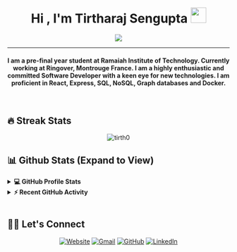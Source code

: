 <h1 align="center">Hi , I'm Tirtharaj Sengupta <img src="https://media.giphy.com/media/hvRJCLFzcasrR4ia7z/giphy.gif" width="35"></h1>
<p align="center">
 <a href="https://github.com/DenverCoder1/readme-typing-svg"><img src="https://readme-typing-svg.herokuapp.com?lines=Information+Science;Web+Developer;DSA%20|%20DevOps;Parliamentary%20Debate&center=true&width=500&height=50&font=georgia"></a>
</p>
<hr/>
<h4 align="center">I am a pre-final year student at Ramaiah Institute of Technology. Currently working at Ringover, Montrouge France. I am a highly enthusiastic and committed Software Developer with a keen eye for new technologies. I am proficient in React, Express, SQL, NoSQL, Graph databases and Docker. </h4>
<br>


## 🔥 Streak Stats

<p align="center"><img align="center" src="https://github-readme-streak-stats.herokuapp.com/?user=tirth0&theme=algolia" alt="tirth0" /></p>

## 📊 Github Stats (Expand to View)

<details> 
  <summary><b>💻 GitHub Profile Stats</b></summary>
  <br/>
  <p align="center">
    <a href="https://github.com/tirth0"><img align="center" src="https://github-readme-stats.vercel.app/api?username=tirth0&show_icons=true&locale=en&theme=algolia" alt="tirth0" height="192px"/></a>
	</p>
	
  <br/>
</details>

<details>
  <summary><b>⚡ Recent GitHub Activity</b></summary>
  <br/>
   <a href="https://github.com/tirth0"><img alt="Tirtho's Activity Graph" src="https://activity-graph.herokuapp.com/graph?username=tirth0&custom_title=Tirtharaj%20Sengupta's%20Contribution%20Graph&theme=react-dark" /></a>
  <br/>

</details>

<br/>

## 🙋‍♀️ Let's Connect

<p align="center">
  <a href="https://tirth0portfolio.herokuapp.com/"><img src="https://img.icons8.com/bubbles/50/000000/web.png" alt="Website"/></a>
	<a href="mailto:tirtharajsengupta@gmail.com"><img src="https://img.icons8.com/bubbles/50/000000/gmail.png" alt="Gmail"/></a>
	<a href="https://github.com/tirth0"><img src="https://img.icons8.com/bubbles/50/000000/github.png" alt="GitHub"/></a>
	<a href="https://www.linkedin.com/in/tirtharaj-sengupta-5953621a1/"><img src="https://img.icons8.com/bubbles/50/000000/linkedin.png" alt="LinkedIn"/></a>
	
</p>

<!--img align="right" alt="Coding" width="450" src="https://camo.githubusercontent.com/6607041227d81f650340ff070cc2843518acad359b57e5bb054a9fb7127aa041/68747470733a2f2f63646e2e6472696262626c652e636f6d2f75736572732f323634363432332f73637265656e73686f74732f353530373139362f636f6d70757465722e676966" data-canonical-src="https://cdn.dribbble.com/users/2646423/screenshots/5507196/computer.gif" style="max-width:100%;"/-->
